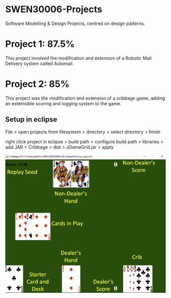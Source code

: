 # SWEN30006-Projects
Software Modelling &amp; Design Projects, centred on design patterns. 

# Project 1: 87.5%
This project involved the modification and extension of a Robotic Mail Delivery system called Automail.

#  Project 2: 85%
This project was the modification and extension of a cribbage game, adding an extemsible scoring and logging system to the game.

## Setup in eclipse

File > open projects from filesystem > directory > select directory > finish

right click project in eclipse > 
build path > configure build path > libraries > add JAR > 
Cribbage > dist > JGameGrid.jar > apply

![p2](images/p2.png)
